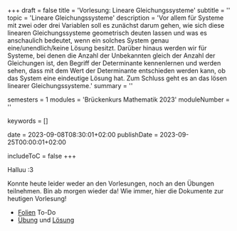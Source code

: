 +++
draft = false
title = 'Vorlesung: Lineare Gleichungssysteme'
subtitle = ''
topic = 'Lineare Gleichungssysteme'
description = 'Vor allem für Systeme mit zwei oder drei Variablen soll es zunächst darum gehen, wie sich diese linearen Gleichungssysteme geometrisch deuten lassen und was es anschaulich bedeutet, wenn ein solches System genau eine/unendlich/keine Lösung besitzt. Darüber hinaus werden wir für Systeme, bei denen die Anzahl der Unbekannten gleich der Anzahl der Gleichungen ist, den Begriff der Determinante kennenlernen und werden sehen, dass mit dem Wert der Determinante entschieden werden kann, ob das System eine eindeutige Lösung hat. Zum Schluss geht es an das lösen linearer Gleichungssysteme.'
summary = ''

semesters = 1
modules = 'Brückenkurs Mathematik 2023'
moduleNumber = ''

keywords = []

date = 2023-09-08T08:30:01+02:00
publishDate = 2023-09-25T00:00:01+02:00

includeToC = false
+++

Halluu :3

Konnte heute leider weder an den Vorlesungen, noch an den Übungen teilnehmen. Bin ab morgen wieder da! Wie immer, hier die Dokumente zur heutigen Vorlesung!

* [Folien](/university/brückenkurs-mathe-folien-03.pdf) To-Do
* [Übung](/university/brückenkurs-mathe-übung-03.pdf) und [Lösung](brückenkurs-mathe-lösung-03.pdf)
